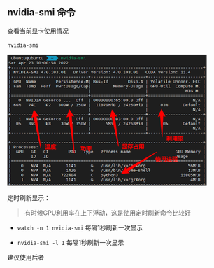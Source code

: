 ## nvidia-smi 命令

查看当前显卡使用情况

`nvidia-smi`

<div align="left"><img src="images/nvidia.png" height=300></div>

定时刷新显示：

> 有时候GPU利用率在上下浮动，这是使用定时刷新命令比较好

- `watch -n 1 nvidia-smi` 每隔1秒刷新一次显示

- `nvidia-smi -l 1` 每隔1秒刷新一次显示

建议使用后者


